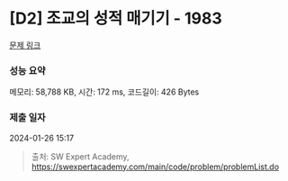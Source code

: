 # [D2] 조교의 성적 매기기 - 1983 

[문제 링크](https://swexpertacademy.com/main/code/problem/problemDetail.do?contestProbId=AV5PwGK6AcIDFAUq) 

### 성능 요약

메모리: 58,788 KB, 시간: 172 ms, 코드길이: 426 Bytes

### 제출 일자

2024-01-26 15:17



> 출처: SW Expert Academy, https://swexpertacademy.com/main/code/problem/problemList.do